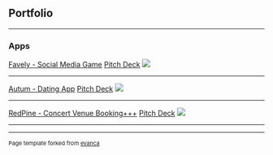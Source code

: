 ## Portfolio

---

### Apps
[Favely - Social Media Game](/sample_page)
[Pitch Deck](/pdf/sample_presentation.pdf)
<img src="images/dummy_thumbnail.jpg?raw=true"/>

---
[Autum - Dating App](/sample_page)
[Pitch Deck](/pdf/sample_presentation.pdf)
<img src="images/dummy_thumbnail.jpg?raw=true"/>

---
[RedPine - Concert Venue Booking+++](/sample_page)
[Pitch Deck](/pdf/sample_presentation.pdf)
<img src="images/dummy_thumbnail.jpg?raw=true"/>

---



---
<p style="font-size:11px">Page template forked from <a href="https://github.com/evanca/quick-portfolio">evanca</a></p>
<!-- Remove above link if you don't want to attibute -->
